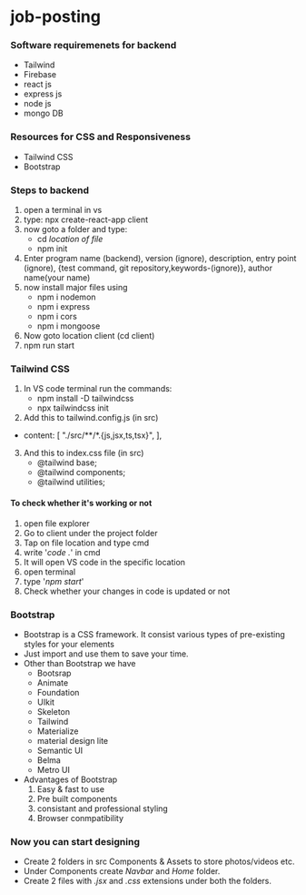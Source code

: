 # job-posting

### Software requiremenets for backend
- Tailwind
- Firebase
- react js
- express js
- node js
- mongo DB

### Resources for CSS and Responsiveness
- Tailwind CSS
- Bootstrap

### Steps to backend
1. open a terminal in vs
2. type: npx create-react-app client
3. now goto a folder and type:
   - cd _location of file_
   -  npm init
4. Enter program name (backend), version (ignore), description, entry point (ignore), {test command, git repository,keywords-(ignore)}, author name(your name)
5. now install major files using
   - npm i nodemon
   - npm i express
   - npm i cors
   - npm i mongoose
6. Now goto location client (cd client)
7. npm run start

### Tailwind CSS
1. In VS code terminal run the commands:
   - npm install -D tailwindcss
   - npx tailwindcss init
2. Add this to tailwind.config.js (in src)
  - content: [
    "./src/**/*.{js,jsx,ts,tsx}",
    ],
3. And this to index.css file (in src)
   - @tailwind base;
   - @tailwind components;
   - @tailwind utilities;

#### To check whether it's working or not 

1. open file explorer
2. Go to client under the project folder
3. Tap on file location and type cmd
4. write '_code ._' in cmd
5. It will open VS code in the specific location
6. open terminal
7. type '_npm start_'
8. Check whether your changes in code is updated or not


### Bootstrap
- Bootstrap is a CSS framework. It consist various types of pre-existing styles for your elements
- Just import and use them to save your time.
- Other than Bootstrap we have
   - Bootsrap
   - Animate
   - Foundation
   - UIkit
   - Skeleton
   - Tailwind
   - Materialize
   - material design lite
   - Semantic UI
   - Belma
   - Metro UI
 - Advantages of Bootstrap
   1. Easy & fast to use
   2. Pre built components
   3. consistant and professional styling
   4. Browser conmpatibility

### Now you can start designing

- Create 2 folders in src Components & Assets to store photos/videos etc.
- Under Components create _Navbar_ and _Home_ folder.
- Create 2 files with _.jsx_ and _.css_ extensions under both the folders.
  
